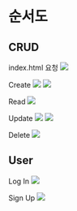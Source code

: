# 순서도

## CRUD 

index.html 요청
<img src='https://user-images.githubusercontent.com/87258182/179981575-f33adff5-35ff-44de-91ac-c8fc4d161c2f.png'>

Create
<img src='https://user-images.githubusercontent.com/87258182/179980551-246c1c17-afab-491a-b6c6-2ff86edb0112.png'>
<img src='https://user-images.githubusercontent.com/87258182/179980837-00301e41-25d1-4f9e-a51a-578d8ec0e2cf.png'>

Read
<img src='https://user-images.githubusercontent.com/87258182/179980365-88fc084c-90c7-4c22-ad55-82d6534be2a2.png'>

Update
<img src='https://user-images.githubusercontent.com/87258182/179981208-f0bb7a7e-c1cb-43a8-a571-95a94537000a.png'>
<img src='https://user-images.githubusercontent.com/87258182/179981356-214203ab-8e51-402f-b665-6bb1e07c1783.png'>

Delete
<img src='https://user-images.githubusercontent.com/87258182/179981065-6e2f7000-3c2d-4f51-89f3-89aac0d0a925.png'>

## User

Log In
<img src='https://user-images.githubusercontent.com/87258182/180194409-2870ca36-2f0d-40f8-b391-366e78fe0c54.png'>

Sign Up
<img src='https://user-images.githubusercontent.com/87258182/180194211-237e6426-34d1-4d12-b6f9-8a6a8eca3a5d.png'>